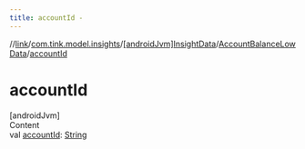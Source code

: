 ```yaml
---
title: accountId -
---
```

//[link](../../../index.md)/[com.tink.model.insights](../../index.md)/[[androidJvm]InsightData](../index.md)/[AccountBalanceLowData](index.md)/[accountId](account-id.md)



# accountId  
[androidJvm]  
Content  
val [accountId](account-id.md): [String](https://kotlinlang.org/api/latest/jvm/stdlib/kotlin/-string/index.html)  



